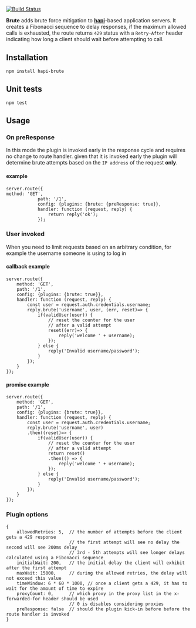 [![Build Status](https://travis-ci.org/salzhrani/hapi-brute.svg)](https://travis-ci.org/salzhrani/hapi-brute)

**Brute** adds brute force mitigation to [**hapi**](https://github.com/hapijs/hapi)-based application servers. It creates a Fibonacci sequence to delay responses, if the maximum allowed calls is exhausted, the route returns `429` status with a `Retry-After` header indicating how long a client should wait before attempting to call.

## Installation

```
npm install hapi-brute
```

## Unit tests

```
npm test
```

## Usage

### On preResponse
In this mode the plugin is invoked early in the response cycle and requires no change to route handler. given that it is invoked early the plugin will determine brute attempts based on the `IP address` of the request **only**. 
#### example
```
server.route({
method: 'GET',
        	path: '/1',
        	config: {plugins: {brute: {preResponse: true}},
        	handler: function (request, reply) {
        		return reply('ok');
        	});
```

### User invoked
When you need to limit requests based on an arbitrary condition, for example the username someone is using to log in

#### callback example
```
server.route({
	method: 'GET',
	path: '/1',
	config: {plugins: {brute: true}},
	handler: function (request, reply) {
		const user = request.auth.credentials.username;
		reply.brute('username', user, (err, reset)=> {
			if(validUser(user)) {
				// reset the counter for the user
				// after a valid attempt
				reset((err)=> {
					reply('welcome ' + username);
				});
			} else {
				reply('Invalid username/password');
			}
		});
    }
});
```
#### promise example
```
server.route({
	method: 'GET',
	path: '/1',
	config: {plugins: {brute: true}},
	handler: function (request, reply) {
		const user = request.auth.credentials.username;
		reply.brute('username', user)
		.then((reset)=> {
			if(validUser(user)) {
				// reset the counter for the user
				// after a valid attempt
				return reset()
				.then(() => {
					reply('welcome ' + username);
				});
			} else {
				reply('Invalid username/password');
			}
		});
    }
});
```
### Plugin options

```
{
    allowedRetries: 5,	// the number of attempts before the client gets a 429 response
    					// the first attempt will see no delay the second will see 200ms delay
    					// 3rd - 5th attempts will see longer delays calculated using a Fibonacci sequence
    initialWait: 200, 	// the initial delay the client will exhibit after the first attempt
    maxWait: 15000,		// during the allowed retries, the delay will not exceed this value
    timeWindow: 6 * 60 * 1000, // once a client gets a 429, it has to wait for the amount of time to expire
    proxyCount: 0,		// which proxy in the proxy list in the x-forwarded-for header should be used
    					// 0 is disables considering proxies
    preResponse: false	// should the plugin kick-in before before the route handler is invoked
}
```
